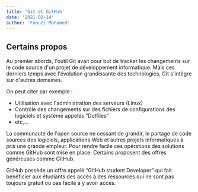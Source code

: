 ```yaml
---
title: 'Git et GitHub'
date: '2021-02-14'
author: 'Faouzi Mohamed'
---
```


## Certains propos

Au premier abords, l'outil Git avait pour but de tracker les changements sur le code source d'un projet de développement informatique. Mais ces derniers temps avec l'évolution grandissante des technologies, Git s'intègre sur d'autres domaines.

On peut citer par exemple :

- Utilisation avec l'administration des serveurs (Linux)
- Contrôle des changements sur des fichiers de configurations des logiciels et système appelés <q>Dotfiles</q>
- etc,...

La communauté de l'open source ne cessant de grandir, le partage de code sources des logiciels, applications Web et autres projets informatiques à pris une grande empleur.
Pour rendre facile ces opérations des solutions comme GitHub sont mise en place. Certains proposent des offres généreuses comme GitHub.

GitHub possède un offre appelé <q lang="en">GitHub student Developer</q> qui fait bénéficier aux étudiants des accès à des ressources qui ne sont pas toujours gratuit ou pas facile à y avoir accès.
